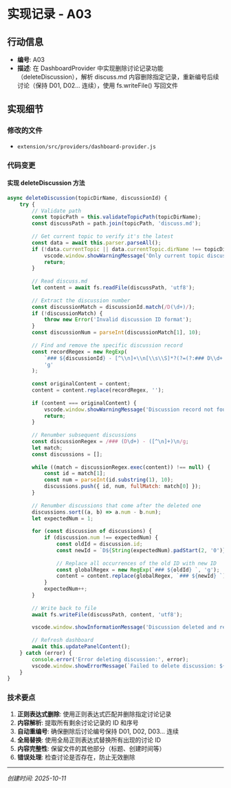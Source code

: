 # 实现记录 - A03

## 行动信息
- **编号**: A03
- **描述**: 在 DashboardProvider 中实现删除讨论记录功能（deleteDiscussion），解析 discuss.md 内容删除指定记录，重新编号后续讨论（保持 D01, D02... 连续），使用 fs.writeFile() 写回文件

## 实现细节

### 修改的文件
- `extension/src/providers/dashboard-provider.js`

### 代码变更

#### 实现 deleteDiscussion 方法
```javascript
async deleteDiscussion(topicDirName, discussionId) {
    try {
        // Validate path
        const topicPath = this.validateTopicPath(topicDirName);
        const discussPath = path.join(topicPath, 'discuss.md');
        
        // Get current topic to verify it's the latest
        const data = await this.parser.parseAll();
        if (!data.currentTopic || data.currentTopic.dirName !== topicDirName) {
            vscode.window.showWarningMessage('Only current topic discussions can be deleted.');
            return;
        }
        
        // Read discuss.md
        let content = await fs.readFile(discussPath, 'utf8');
        
        // Extract the discussion number
        const discussionMatch = discussionId.match(/D(\d+)/);
        if (!discussionMatch) {
            throw new Error('Invalid discussion ID format');
        }
        const discussionNum = parseInt(discussionMatch[1], 10);
        
        // Find and remove the specific discussion record
        const recordRegex = new RegExp(
            `### ${discussionId} - [^\\n]+\\n[\\s\\S]*?(?=(?:### D\\d+|---\\n\\*创建时间:))`,
            'g'
        );
        
        const originalContent = content;
        content = content.replace(recordRegex, '');
        
        if (content === originalContent) {
            vscode.window.showWarningMessage('Discussion record not found.');
            return;
        }
        
        // Renumber subsequent discussions
        const discussionRegex = /### (D\d+) - ([^\n]+)\n/g;
        let match;
        const discussions = [];
        
        while ((match = discussionRegex.exec(content)) !== null) {
            const id = match[1];
            const num = parseInt(id.substring(1), 10);
            discussions.push({ id, num, fullMatch: match[0] });
        }
        
        // Renumber discussions that come after the deleted one
        discussions.sort((a, b) => a.num - b.num);
        let expectedNum = 1;
        
        for (const discussion of discussions) {
            if (discussion.num !== expectedNum) {
                const oldId = discussion.id;
                const newId = `D${String(expectedNum).padStart(2, '0')}`;
                
                // Replace all occurrences of the old ID with new ID
                const globalRegex = new RegExp(`### ${oldId} `, 'g');
                content = content.replace(globalRegex, `### ${newId} `);
            }
            expectedNum++;
        }
        
        // Write back to file
        await fs.writeFile(discussPath, content, 'utf8');
        
        vscode.window.showInformationMessage('Discussion deleted and renumbered successfully');
        
        // Refresh dashboard
        await this.updatePanelContent();
    } catch (error) {
        console.error('Error deleting discussion:', error);
        vscode.window.showErrorMessage(`Failed to delete discussion: ${error.message}`);
    }
}
```

### 技术要点
1. **正则表达式删除**: 使用正则表达式匹配并删除指定讨论记录
2. **内容解析**: 提取所有剩余讨论记录的 ID 和序号
3. **自动重编号**: 确保删除后讨论编号保持 D01, D02, D03... 连续
4. **全局替换**: 使用全局正则表达式替换所有出现的讨论 ID
5. **内容完整性**: 保留文件的其他部分（标题、创建时间等）
6. **错误处理**: 检查讨论是否存在，防止无效删除

---
*创建时间: 2025-10-11*
